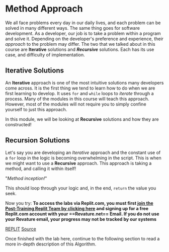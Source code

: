 # Method Approach
We all face problems every day in our daily lives, and each problem can be solved in many different ways. The same thing goes for software development. As a developer, our job is to take a problem within a program and solve it. Depending on the developer's preference and experience, their *approach* to the problem may differ. The two that we talked about in this course are **Iterative** solutions and ***Recursive*** solutions. Each has its use case, and difficulty of implementation. 

## Iterative Solutions
An **Iterative** approach is one of the most intuitive solutions many developers come across. It is the first thing we tend to learn how to do when we are first learning to develop. It uses `for` and `while` loops to *iterate* through a process. Many of the modules in this course will teach this approach. However, most of the modules will not require you to simply confine yourself to just this approach.

In this module, we will be looking at **Recursive** solutions and how they are constructed!

## Recursion Solutions
Let's say you are developing an *Iterative* approach and the constant use of a `for` loop in the logic is becoming overwhelming in the script. This is when we might want to use a **Recursive** approach. This approach is taking a method, and calling it within itself!

"*Method inception!*" 

This should loop through your logic and, in the end, `return` the value you seek.

Now you try: 
**To access the labs via Replit.com, you must first [join the Post-Training Replit Team by clicking here](https://replit.com/teams/join/ovnxpukpgnmqolcfnlrlxvygvzunwhgo-staging-foundations-h2-22) and signing up for a free Replit.com account with your ==Revature.net== Email. If you do not use your Revature email, your progress may not be tracked by our systems**

[REPLIT](https://replit.com/team/staging-foundations-h2-22/Recursion)
[Source](https://github.com/revature-curriculum/Recursion-Lab/blob/main/RecurseiveMethod.java)

Once finished with the lab here, continue to the following section to read a more in-depth description of this Algorithm.